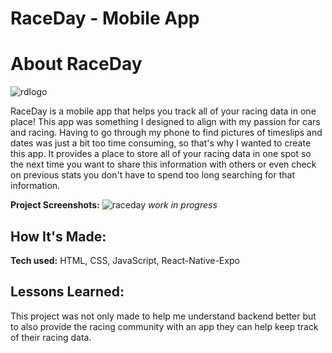 # RaceDay - Mobile App

# About RaceDay
![rdlogo](https://github.com/CbacaSE/RaceDay/assets/102192858/08e476c4-a710-460f-bfb0-53f7e738cb9b)

RaceDay is a mobile app that helps you track all of your racing data in one place! This app was something I designed to align with my passion for cars and racing. Having to go through my phone to find pictures of timeslips and dates was just a bit too time consuming, so that's why I wanted to create this app. It provides a place to store all of your racing data in one spot so the next time you want to share this information with others or even check on previous stats you don't have to spend too long searching for that information.

**Project Screenshots:**
![raceday](https://github.com/CbacaSE/RaceDay/assets/102192858/358c2daf-04a0-489b-9639-ffb3ebb12e19)
_work in progress_
<!-- ![alt tag](http://placecorgi.com/1200/650) -->

## How It's Made:

**Tech used:** HTML, CSS, JavaScript, React-Native-Expo

<!-- Here's where you can go to town on how you actually built this thing. Write as much as you can here, it's totally fine if it's not too much just make sure you write *something*. If you don't have too much experience on your resume working on the front end that's totally fine. This is where you can really show off your passion and make up for that ten fold. -->

## Lessons Learned:

This project was not only made to help me understand backend better but to also provide the racing community with an app they can help keep track of their racing data. <!-- Being able to store data was a crucial aspect to this app so learning the process on being able to store this data -->

<!-- ## Examples:

Take a look at these couple examples that I have in my own portfolio:

 **Palettable:** https://github.com/alecortega/palettable

**Twitter Battle:** https://github.com/alecortega/twitter-battle

**Patch Panel:** https://github.com/alecortega/patch-panel -->
